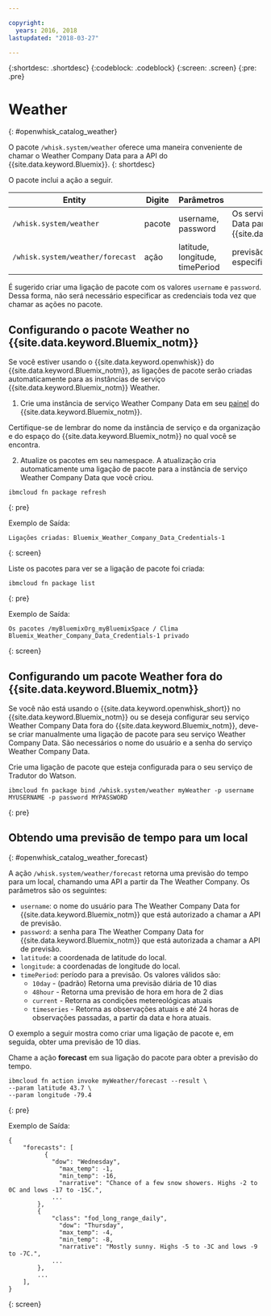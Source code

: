```yaml
---

copyright:
  years: 2016, 2018
lastupdated: "2018-03-27"

---
```


{:shortdesc: .shortdesc}
{:codeblock: .codeblock}
{:screen: .screen}
{:pre: .pre}

# Weather
{: #openwhisk_catalog_weather}

O pacote `/whisk.system/weather` oferece uma maneira conveniente de chamar o Weather Company Data para a API do {{site.data.keyword.Bluemix}}.
{: shortdesc}

O pacote inclui a ação a seguir.

| Entity | Digite | Parâmetros | Descrição |
| --- | --- | --- | --- |
| `/whisk.system/weather` | pacote | username, password | Os serviços do Weather Company Data para a API do {{site.data.keyword.Bluemix_notm}}  |
| `/whisk.system/weather/forecast` | ação | latitude, longitude, timePeriod | previsão para o período especificado|

É sugerido criar uma ligação de pacote com os valores `username`
e `password`. Dessa forma, não será necessário especificar as
credenciais toda vez que chamar as ações no pacote.

## Configurando o pacote Weather no {{site.data.keyword.Bluemix_notm}}

Se você estiver usando o {{site.data.keyword.openwhisk}} do {{site.data.keyword.Bluemix_notm}}, as ligações de pacote serão criadas automaticamente para as instâncias de serviço {{site.data.keyword.Bluemix_notm}} Weather.

1. Crie uma instância de serviço Weather Company Data em seu [painel](http://console.bluemix.net) do {{site.data.keyword.Bluemix_notm}}.

  Certifique-se de lembrar do nome da instância de serviço e da organização e do espaço do {{site.data.keyword.Bluemix_notm}} no qual você se encontra.

2. Atualize os pacotes em seu namespace. A atualização cria automaticamente uma ligação de pacote para a instância de serviço Weather Company Data que você criou.
  ```
  ibmcloud fn package refresh
  ```
  {: pre}

  Exemplo de Saída:
  ```
  Ligações criadas: Bluemix_Weather_Company_Data_Credentials-1
  ```
  {: screen}

  Liste os pacotes para ver se a ligação de pacote foi criada:
  ```
  ibmcloud fn package list
  ```
  {: pre}

  Exemplo de Saída:
  ```
  Os pacotes /myBluemixOrg_myBluemixSpace / Clima Bluemix_Weather_Company_Data_Credentials-1 privado
  ```
  {: screen}

## Configurando um pacote Weather fora do {{site.data.keyword.Bluemix_notm}}

Se você não está usando o {{site.data.keyword.openwhisk_short}} no {{site.data.keyword.Bluemix_notm}} ou se deseja configurar seu serviço Weather Company Data fora do {{site.data.keyword.Bluemix_notm}}, deve-se criar manualmente uma ligação de pacote para seu serviço Weather Company Data. São necessários o nome do usuário e a senha do serviço Weather Company Data.

Crie uma ligação de pacote que esteja configurada para o seu serviço de Tradutor do Watson.
```
ibmcloud fn package bind /whisk.system/weather myWeather -p username MYUSERNAME -p password MYPASSWORD
```
{: pre}

## Obtendo uma previsão de tempo para um local
{: #openwhisk_catalog_weather_forecast}

A ação `/whisk.system/weather/forecast` retorna uma previsão do tempo para um local, chamando uma API a partir da The Weather Company. Os parâmetros são os seguintes:

- `username`: o nome do usuário para The Weather Company Data for {{site.data.keyword.Bluemix_notm}} que está autorizado a chamar a API de previsão.
- `password`: a senha para The Weather Company Data for {{site.data.keyword.Bluemix_notm}} que está autorizada a chamar a API de previsão.
- `latitude`: a coordenada de latitude do local.
- `longitude`: a coordenadas de longitude do local.
- `timePeriod`: período para a previsão. Os valores
válidos são:
  - `10day` - (padrão) Retorna uma previsão diária de 10 dias
  - `48hour` - Retorna uma previsão de hora em hora de 2 dias
  - `current` - Retorna as condições metereológicas atuais
  - `timeseries` - Retorna as observações atuais e até 24 horas de observações passadas, a partir da data e hora atuais.

O exemplo a seguir mostra como criar uma ligação de pacote e, em seguida, obter uma previsão de 10 dias.

Chame a ação **forecast** em sua ligação do pacote para obter a previsão do tempo.
```
ibmcloud fn action invoke myWeather/forecast --result \
--param latitude 43.7 \
--param longitude -79.4
```
{: pre}

Exemplo de Saída:
```
{
    "forecasts": [
          {
            "dow": "Wednesday",
              "max_temp": -1,
              "min_temp": -16,
              "narrative": "Chance of a few snow showers. Highs -2 to 0C and lows -17 to -15C.",
            ...
        },
        {
            "class": "fod_long_range_daily",
              "dow": "Thursday",
              "max_temp": -4,
              "min_temp": -8,
              "narrative": "Mostly sunny. Highs -5 to -3C and lows -9 to -7C.",
            ...
        },
        ...
    ],
}
```
{: screen}
